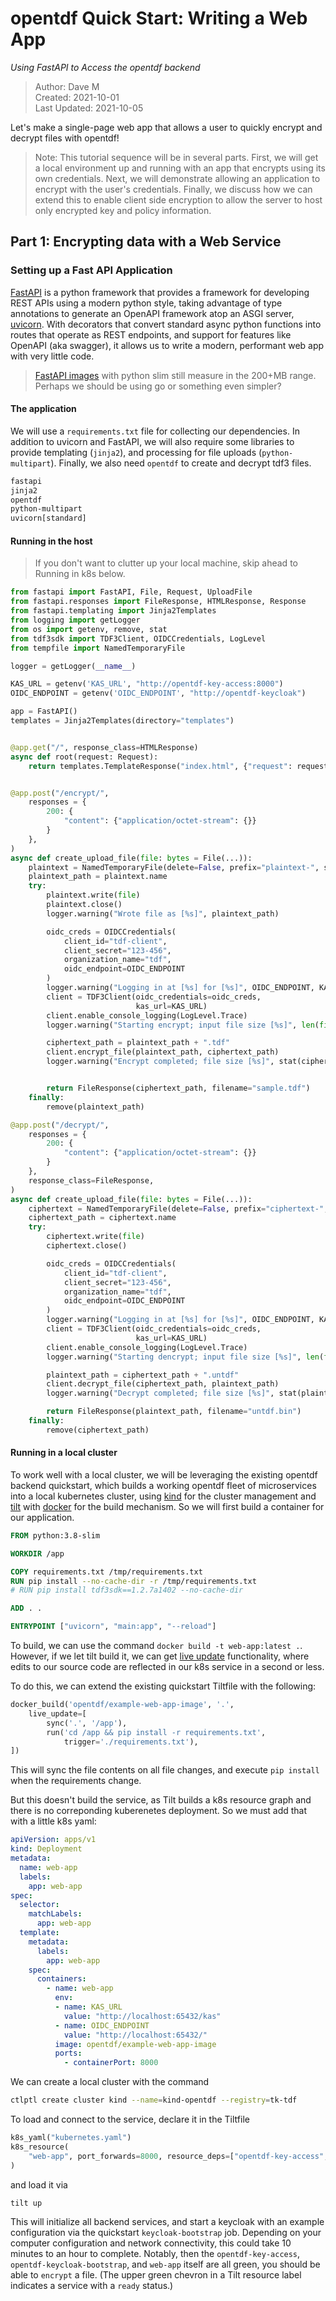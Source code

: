# opentdf Quick Start: Writing a Web App
*Using FastAPI to Access the opentdf backend*
> Author: Dave M
> <br>Created: 2021-10-01
> <br>Last Updated: 2021-10-05

Let's make a single-page web app that allows a user to quickly encrypt and decrypt files with opentdf!

> Note: This tutorial sequence will be in several parts. First, we will get a local environment up and running with an app that encrypts using its own credentials. Next, we will demonstrate allowing an application to encrypt with the user's credentials. Finally, we discuss how we can extend this to enable client side encryption to allow the server to host only encrypted key and policy information.

## Part 1: Encrypting data with a Web Service

### Setting up a Fast API Application

[FastAPI] is a python framework that provides a framework for developing REST APIs using a modern python style, taking advantage of type annotations to generate an OpenAPI framework atop an ASGI server, [uvicorn]. With decorators that convert standard async python functions into routes that operate as REST endpoints, and support for features like OpenAPI (aka swagger), it allows us to write a modern, performant web app with very little code.
> [FastAPI images] with python slim still measure in the 200+MB range. Perhaps we should be using go or something even simpler?

#### The application

We will use a `requirements.txt` file for collecting our dependencies. In addition to uvicorn and FastAPI, we will also require some libraries to provide templating (`jinja2`), and processing for file uploads (`python-multipart`). Finally, we also need `opentdf` to create and decrypt tdf3 files.

```txt
fastapi
jinja2
opentdf
python-multipart
uvicorn[standard]
```

 


#### Running in the host

> If you don't want to clutter up your local machine, skip ahead to Running in k8s below.

```Python
from fastapi import FastAPI, File, Request, UploadFile
from fastapi.responses import FileResponse, HTMLResponse, Response
from fastapi.templating import Jinja2Templates
from logging import getLogger
from os import getenv, remove, stat
from tdf3sdk import TDF3Client, OIDCCredentials, LogLevel
from tempfile import NamedTemporaryFile

logger = getLogger(__name__)

KAS_URL = getenv('KAS_URL', "http://opentdf-key-access:8000")
OIDC_ENDPOINT = getenv('OIDC_ENDPOINT', "http://opentdf-keycloak")

app = FastAPI()
templates = Jinja2Templates(directory="templates")


@app.get("/", response_class=HTMLResponse)
async def root(request: Request):
    return templates.TemplateResponse("index.html", {"request": request})


@app.post("/encrypt/",
    responses = {
        200: {
            "content": {"application/octet-stream": {}}
        }
    },
)
async def create_upload_file(file: bytes = File(...)):
    plaintext = NamedTemporaryFile(delete=False, prefix="plaintext-", suffix=".tmp")
    plaintext_path = plaintext.name
    try:
        plaintext.write(file)
        plaintext.close()
        logger.warning("Wrote file as [%s]", plaintext_path)

        oidc_creds = OIDCCredentials(
            client_id="tdf-client",
            client_secret="123-456",
            organization_name="tdf",
            oidc_endpoint=OIDC_ENDPOINT
        )
        logger.warning("Logging in at [%s] for [%s]", OIDC_ENDPOINT, KAS_URL)
        client = TDF3Client(oidc_credentials=oidc_creds,
                            kas_url=KAS_URL)
        client.enable_console_logging(LogLevel.Trace)
        logger.warning("Starting encrypt; input file size [%s]", len(file))

        ciphertext_path = plaintext_path + ".tdf"
        client.encrypt_file(plaintext_path, ciphertext_path)
        logger.warning("Encrypt completed; file size [%s]", stat(ciphertext_path).st_size)


        return FileResponse(ciphertext_path, filename="sample.tdf")
    finally:
        remove(plaintext_path)

@app.post("/decrypt/",
    responses = {
        200: {
            "content": {"application/octet-stream": {}}
        }
    },
    response_class=FileResponse,
)
async def create_upload_file(file: bytes = File(...)):
    ciphertext = NamedTemporaryFile(delete=False, prefix="ciphertext-", suffix=".tmp")
    ciphertext_path = ciphertext.name
    try:
        ciphertext.write(file)
        ciphertext.close()

        oidc_creds = OIDCCredentials(
            client_id="tdf-client",
            client_secret="123-456",
            organization_name="tdf",
            oidc_endpoint=OIDC_ENDPOINT
        )
        logger.warning("Logging in at [%s] for [%s]", OIDC_ENDPOINT, KAS_URL)
        client = TDF3Client(oidc_credentials=oidc_creds,
                            kas_url=KAS_URL)
        client.enable_console_logging(LogLevel.Trace)
        logger.warning("Starting dencrypt; input file size [%s]", len(file))

        plaintext_path = ciphertext_path + ".untdf"
        client.decrypt_file(ciphertext_path, plaintext_path)
        logger.warning("Decrypt completed; file size [%s]", stat(plaintext_path).st_size)

        return FileResponse(plaintext_path, filename="untdf.bin")
    finally:
        remove(ciphertext_path)
```


#### Running in a local cluster

To work well with a local cluster, we will be leveraging the existing opentdf backend quickstart, which builds a working opentdf fleet of microservices into a local kubernetes cluster, using [kind] for the cluster management and [tilt] with [docker] for the build mechanism. So we will first build a container for our application.

```Dockerfile
FROM python:3.8-slim

WORKDIR /app

COPY requirements.txt /tmp/requirements.txt
RUN pip install --no-cache-dir -r /tmp/requirements.txt
# RUN pip install tdf3sdk==1.2.7a1402 --no-cache-dir

ADD . .

ENTRYPOINT ["uvicorn", "main:app", "--reload"]
```

To build, we can use the command `docker build -t web-app:latest .`. However, if we let tilt build it, we can get [live update] functionality, where edits to our source code are reflected in our k8s service in a second or less.

To do this, we can extend the existing quickstart Tiltfile with the following:


```Python
docker_build('opentdf/example-web-app-image', '.',
    live_update=[
        sync('.', '/app'),
        run('cd /app && pip install -r requirements.txt',
            trigger='./requirements.txt'),
])
```

This will sync the file contents on all file changes, and execute `pip install` when the requirements change.

But this doesn't build the service, as Tilt builds a k8s resource graph and there is no correponding kuberenetes deployment. So we must add that with a little k8s yaml:

```yaml
apiVersion: apps/v1
kind: Deployment
metadata:
  name: web-app
  labels:
    app: web-app
spec:
  selector:
    matchLabels:
      app: web-app
  template:
    metadata:
      labels:
        app: web-app
    spec:
      containers:
        - name: web-app
          env:
          - name: KAS_URL
            value: "http://localhost:65432/kas"
          - name: OIDC_ENDPOINT
            value: "http://localhost:65432/"
          image: opentdf/example-web-app-image
          ports:
            - containerPort: 8000
```

We can create a local cluster with the command

```sh
ctlptl create cluster kind --name=kind-opentdf --registry=tk-tdf
```

To load and connect to the service, declare it in the Tiltfile

```Python
k8s_yaml("kubernetes.yaml")
k8s_resource(
    "web-app", port_forwards=8000, resource_deps=["opentdf-key-access", "opentdf-keycloak"]
)
```

and load it via

```
tilt up
```

This will initialize all backend services, and start a keycloak with an example configuration via the quickstart `keycloak-bootstrap` job. Depending on your computer configuration and network connectivity, this could take 10 minutes to an hour to complete. Notably, then the `opentdf-key-access`, `opentdf-keycloak-bootstrap`, and `web-app` itself are all green, you should be able to `encrypt` a file. (The upper green chevron in a Tilt resource label indicates a service with a `ready` status.)


[docker]: https://docs.docker.com/get-started/overview/
[FastAPI]: https://fastapi.tiangolo.com/ "FastAPI Documentation Home Page"
[FastAPI images]: https://github.com/tiangolo/uvicorn-gunicorn-fastapi-docker 
[kind]: https://kind.sigs.k8s.io
[live update]: https://docs.tilt.dev/live_update_tutorial.html
[tilt]: http://tilt.dev
[uvicorn]: https://www.uvicorn.org
